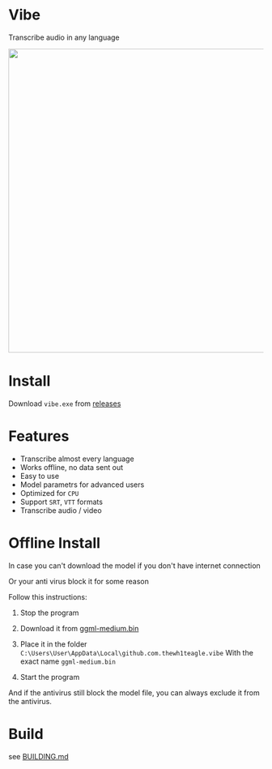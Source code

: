 # Vibe

Transcribe audio in any language

<img src="https://github.com/thewh1teagle/vibe/assets/61390950/ece19b81-26c6-4c13-81de-33175bb898d9" width=600>

# Install

Download `vibe.exe` from [releases](https://github.com/thewh1teagle/vibe/releases)

# Features
- Transcribe almost every language
- Works offline, no data sent out
- Easy to use
- Model parametrs for advanced users
- Optimized for `CPU`
- Support `SRT`, `VTT` formats
- Transcribe audio / video


# Offline Install

In case you can't download the model if you don't have internet connection

Or your anti virus block it for some reason

Follow this instructions:

1. Stop the program

2. Download it from [ggml-medium.bin](https://huggingface.co/ggerganov/whisper.cpp/resolve/main/ggml-medium.bin?download=true)

3. Place it in the folder `C:\Users\User\AppData\Local\github.com.thewh1teagle.vibe` With the exact name `ggml-medium.bin`

4. Start the program

And if the antivirus still block the model file, you can always exclude it from the antivirus.

# Build

see [BUILDING.md](BUILDING.md)
